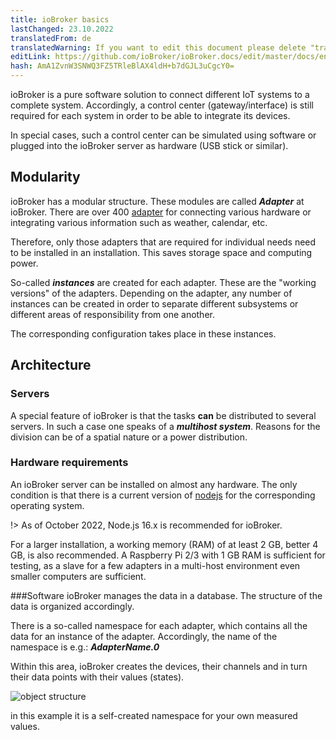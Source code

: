 ```yaml
---
title: ioBroker basics
lastChanged: 23.10.2022
translatedFrom: de
translatedWarning: If you want to edit this document please delete "translatedFrom" field, elsewise this document will be translated automatically again
editLink: https://github.com/ioBroker/ioBroker.docs/edit/master/docs/en/basics/README.md
hash: AmA1ZvnW3SNWQ3FZ5TRleBlAX4ldH+b7dGJL3uCgcY0=
---
```

ioBroker is a pure software solution to connect different IoT systems to a complete system. Accordingly, a control center (gateway/interface) is still required for each system in order to be able to integrate its devices.

In special cases, such a control center can be simulated using software or plugged into the ioBroker server as hardware (USB stick or similar).

## Modularity
ioBroker has a modular structure. These modules are called ***Adapter*** at ioBroker.
There are over 400 [adapter](http://download.iobroker.net/list.html) for connecting various hardware or integrating various information such as weather, calendar, etc.

Therefore, only those adapters that are required for individual needs need to be installed in an installation. This saves storage space and computing power.

So-called ***instances*** are created for each adapter. These are the "working versions" of the adapters. Depending on the adapter, any number of instances can be created in order to separate different subsystems or different areas of responsibility from one another.

The corresponding configuration takes place in these instances.

## Architecture
### Servers
A special feature of ioBroker is that the tasks **can** be distributed to several servers. In such a case one speaks of a ***multihost system***. Reasons for the division can be of a spatial nature or a power distribution.

### Hardware requirements
An ioBroker server can be installed on almost any hardware. The only condition is that there is a current version of [nodejs](https://nodejs.org/en/download/) for the corresponding operating system.

!> As of October 2022, Node.js 16.x is recommended for ioBroker.

For a larger installation, a working memory (RAM) of at least 2 GB, better 4 GB, is also recommended. A Raspberry Pi 2/3 with 1 GB RAM is sufficient for testing, as a slave for a few adapters in a multi-host environment even smaller computers are sufficient.

###Software
ioBroker manages the data in a database. The structure of the data is organized accordingly.

There is a so-called namespace for each adapter, which contains all the data for an instance of the adapter. Accordingly, the name of the namespace is e.g.: ***AdapterName.0***

Within this area, ioBroker creates the devices, their channels and in turn their data points with their values (states).

![object structure](../../de/admin/media/ADMIN_Objekte_status_tree.png)

in this example it is a self-created namespace for your own measured values.

[Adapter]: http://download.iobroker.net/list.html

[nodejs]: https://nodejs.org